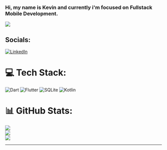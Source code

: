 ### Hi, my name is Kevin and currently i'm focused on Fullstack Mobile Development.
![](https://komarev.com/ghpvc/?username=kevinmf1&color=red&style=flat)

## Socials:
[![LinkedIn](https://img.shields.io/badge/LinkedIn-%230077B5.svg?logo=linkedin&logoColor=white)](https://linkedin.com/in/kevinmalikfajar) 

# 💻 Tech Stack:
![Dart](https://img.shields.io/badge/dart-%230175C2.svg?style=for-the-badge&logo=dart&logoColor=white) ![Flutter](https://img.shields.io/badge/Flutter-%2302569B.svg?style=for-the-badge&logo=Flutter&logoColor=white) ![SQLite](https://img.shields.io/badge/sqlite-%2307405e.svg?style=for-the-badge&logo=sqlite&logoColor=white) ![Kotlin](https://img.shields.io/badge/kotlin-%237F52FF.svg?style=for-the-badge&logo=kotlin&logoColor=white)

# 📊 GitHub Stats:
![](https://github-readme-stats.vercel.app/api?username=kevinmf1&theme=dark&hide_border=false&include_all_commits=false&count_private=false)<br/>
![](https://github-readme-streak-stats.herokuapp.com/?user=kevinmf1&theme=dark&hide_border=false)<br/>
![](https://github-readme-stats.vercel.app/api/top-langs/?username=kevinmf1&theme=dark&hide_border=false&include_all_commits=false&count_private=false&layout=compact)

---


